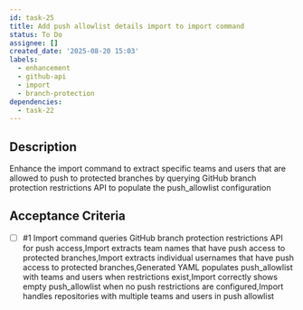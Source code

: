 ```yaml
---
id: task-25
title: Add push allowlist details import to import command
status: To Do
assignee: []
created_date: '2025-08-20 15:03'
labels:
  - enhancement
  - github-api
  - import
  - branch-protection
dependencies:
  - task-22
---
```


## Description

Enhance the import command to extract specific teams and users that are allowed to push to protected branches by querying GitHub branch protection restrictions API to populate the push_allowlist configuration

## Acceptance Criteria
<!-- AC:BEGIN -->
- [ ] #1 Import command queries GitHub branch protection restrictions API for push access,Import extracts team names that have push access to protected branches,Import extracts individual usernames that have push access to protected branches,Generated YAML populates push_allowlist with teams and users when restrictions exist,Import correctly shows empty push_allowlist when no push restrictions are configured,Import handles repositories with multiple teams and users in push allowlist
<!-- AC:END -->
